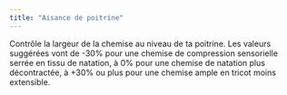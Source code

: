 ```yaml
---
title: "Aisance de poitrine"
---
```


Contrôle la largeur de la chemise au niveau de ta poitrine. Les valeurs suggérées vont de -30% pour une chemise de compression sensorielle serrée en tissu de natation, à 0% pour une chemise de natation plus décontractée, à +30% ou plus pour une chemise ample en tricot moins extensible.

